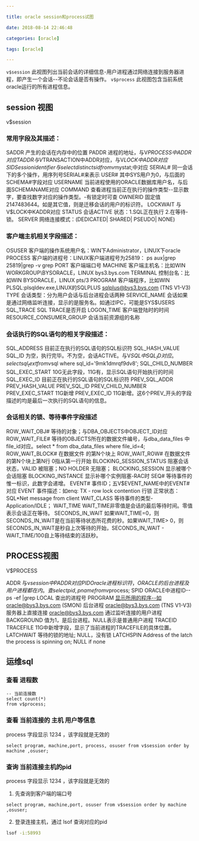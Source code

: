```yaml
---

title: oracle session和process试图

date: 2018-08-14 22:46:48

categories: [oracle]

tags: [oracle]

---
```


`v$session`    此视图列出当前会话的详细信息-用户进程通过网络连接到服务器进程，即产生一个会话--不论会话是否有操作。
`v$process`    此视图包含当前系统oracle运行的所有进程信息。

<!--more-->

## session 视图

v$session

### 常用字段及其描述：

SADDR       产生的会话在内存中的位置
PADDR       进程的地址，与V$PROCESS中ADDR对应
TADDR       与V$TRANSACTION中ADDR对应，与V$LOCK中ADDR对应
SID         Session identifier  与select distinct sid from v$mystat;中对应
SERIAL#     同一会话下的多个操作，用序列号SERIAL#来表示
USER#       其中SYS用户为0，与后面的SCHEMA#字段对应
USERNAME    当前进程使用的ORACLE数据库用户名，与后面SCHEMANAME对应
COMMAND     查看进程当前正在执行的操作类型--显示数字，要查找数字对应的操作类型。-有锁定时可查
OWNERID     固定值2147483644。如是其它值，则是迁移会话的用户的标识符。
LOCKWAIT    与V$LOCK中KADDR对应
STATUS      会话ACTIVE 状态：1.SQL正在执行 2.在等待-锁。
SERVER      网络连接模式：(DEDICATED| SHARED| PSEUDO| NONE)

### 客户端主机相关字段描述：
OSUSER      客户端的操作系统用户名：WIN下Administrator，LINUX下oracle
PROCESS     客户端的进程号：LINUX客户端进程号为25819： ps aux|grep 25819|grep -v grep
PORT        客户端端口号
MACHINE     客户端主机名：比如WIN WORKGROUP\BYSORACLE，LINUX bys3.bys.com
TERMINAL    控制台名：比如WIN BYSORACLE，LINUX pts/3
PROGRAM     客户端程序，比如WIN PLSQL:plsqldev.exe,LINUX的SQLPLUS sqlplus@bys3.bys.com (TNS V1-V3)
TYPE        会话类型：分为用户会话与后台进程会话两种
SERVICE_NAME    会话如果是通过网络监听连接，显示的是服务名。如通过IPC，可能是SYS$USERS
SQL_TRACE   SQL TRACE是否开启
LOGON_TIME  客户端登陆时的时间 
RESOURCE_CONSUMER_GROUP  会话当前资源组的名称

### 会话执行的SQL语句的相关字段描述：

SQL_ADDRESS 目前正在执行的SQL语句的SQL标识符
SQL_HASH_VALUE
SQL_ID      为空，执行完毕。不为空，会话ACTIVE。与V$SQL中SQL_ID对应。select sql_text from v$sql where sql_id='9mk1dmrqf9dv8';
SQL_CHILD_NUMBER
SQL_EXEC_START 10G无此字段，11G有，显示SQL语句开始执行的时间
SQL_EXEC_ID     目前正在执行的SQL语句的SQL标识符
PREV_SQL_ADDR
PREV_HASH_VALUE
PREV_SQL_ID
PREV_CHILD_NUMBER   
PREV_EXEC_START  11G新增
PREV_EXEC_ID        11G新增。这6个PREV_开头的字段描述的均是最后一次执行的SQL语句的信息。

### 会话相关的锁、等待事件字段描述

ROW_WAIT_OBJ#   等待的对象；与DBA_OBJECTS中OBJECT_ID对应
ROW_WAIT_FILE#  等待的OBJECTS所在的数据文件编号，与dba_data_files 中 file_id对应。select * from dba_data_files where file_id=4;
ROW_WAIT_BLOCK# 在数据文件 的第N个块上
ROW_WAIT_ROW#   在数据文件 的第N个块上第N行 0指从第一行开始
BLOCKING_SESSION_STATUS 阻塞会话状态，VALID 被阻塞；NO HOLDER 无阻塞；
BLOCKING_SESSION        显示被哪个会话阻塞
BLOCKING_INSTANCE       显示补哪个实例阻塞-RAC时
SEQ#            等待事件的惟一标识，此数字会递增。
EVENT#          事件ID；五V$EVENT_NAME中的EVENT#对应
EVENT           事件描述：如enq: TX - row lock contention 行锁  正常状态：SQL*Net message from client
WAIT_CLASS      等待事件的类型-Application/IDLE；
WAIT_TIME       WAIT_TIME非零值是会话的最后等待时间。零值表示会话正在等待。
SECONDS_IN_WAIT 如果WAIT_TIME=0，则SECONDS_IN_WAIT是在当前等待状态所花费的秒。如果WAIT_TIME> 0，则SECONDS_IN_WAIT是秒自上次等待的开始，SECONDS_IN_WAIT - WAIT_TIME/100自上等待结束的活跃秒。

## PROCESS视图

V$PROCESS

ADDR       与v$session中PADDR对应
PID        Oracle进程标识符，ORACLE的后台进程及用户进程都在内。查select pid,pname from v$process;
SPID       ORACLE中进程ID--ps -ef |grep LOCAL    查出的进程号
PROGRAM    显示所用的程序--如oracle@bys3.bys.com (SMON)  后台进程 oracle@bys3.bys.com (TNS V1-V3) 服务器上直接连接  oracle@bys3.bys.com 通过监听连接的用户进程
BACKGROUND 值为1，是后台进程。NULL表示是普通用户进程
TRACEID     
TRACEFILE  11G中新增字段，显示了当前进程的TRACEFILE的具体位置。
LATCHWAIT  等待的锁的地址; NULL，没有锁
LATCHSPIN  Address of the latch the process is spinning on; NULL if none

## 运维sql

### 查看 进程数

```oraclesqlplus
-- 当前连接数
select count(*)
from v$process;
```

### 查看 当前连接的 主机 用户等信息

process 字段显示 1234 ，该字段就是无效的

```oraclesqlplus
select program, machine,port, process, osuser from v$session order by machine ,osuser;
```

### 查询 当前连接主机的pid

process 字段显示 1234 ，该字段就是无效的

1. 先查询到客户端的端口号

```oraclesqlplus
select program, machine,port, osuser from v$session order by machine ,osuser;
```

2. 登录连接主机，通过 lsof 查询对应的pid

```bash
lsof -i:58993
```

